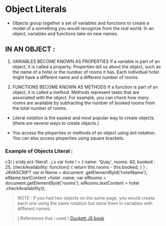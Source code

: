 # Object Literals

* Objects group together a set of variables and functions to create a model of a something you would recognize from the real world. In an object, 
variables and functions take on new names.

## IN AN OBJECT :

1. VARIABLES BECOME KNOWN AS PROPERTIES 
If a variable is part of an object, it is called a 
property. Properties tell us about the object, such as 
the name of a hotel or the number of rooms it has. 
Each individual hotel might have a different name 
and a different number of rooms.

2. FUNCTIONS BECOME KNOWN AS METHODS 
If a function is part of an object, it is called a method. 
Methods represent tasks that are associated with 
the object. For example, you can check how many 
rooms are available by subtracting the number of 
booked rooms from the total number of rooms. 

* Literal notation is the easiest and most popular way
to create objects. (there are several ways to create objects.) 

* You access the ptoperties or methods of an object
using dot notation.
You can also access ptoperties using square brackets.

### Example of Objects Literal :

c3/ j s/obj ect-1itera1 . j s 
var hote l = { 
name: 'Quay', 
rooms: 40, 
booked : 25, 
checkAvailability: function() { 
return this.rooms - this.booked; 
} 
} ; 
JAVASCRIPT 
var el Name = document .getElementByld('hotelName'); 
elName.textContent =hotel .name; 
var elRooms = document.getElementByid{'rooms'); 
elRooms.textContent = hotel .checkAvailability(); 



> NOTE :
If you had two objects on the same page, you would create each one using the same notation but store them in variables with different names. 


> ( References that i used )
[Duckett JS book](https://ltuc-asac.slack.com/files/U019NRDFF97/F022SGL4CKV/duckett_html__1_.pdf)